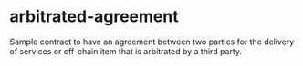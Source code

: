 # arbitrated-agreement
Sample contract to have an agreement between two parties for the delivery of services or off-chain item that is arbitrated by a third party.
